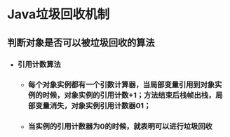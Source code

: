 # Java垃圾回收机制

## 判断对象是否可以被垃圾回收的算法

* ### 引用计数算法

  * ### 每个对象实例都有一个引数计算器，当局部变量引用到对象实例的时候，对象实例的引用计数+1；方法结束后栈帧出栈，局部变量消失，对象实例引用计数器01；
  * ### 当实例的引用计数器为0的时候，就表明可以进行垃圾回收



